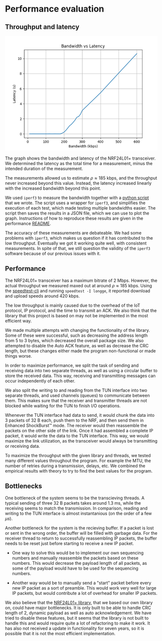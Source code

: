 # Performance evaluation

## Throughput and latency

![Bandwidth vs latency](performance/latency.png)

The graph shows the bandwidth and latency of the NRF24L01+ transceiver. We determined the latency as the total time for a measurement, minus the intended duration of the measurement.

The measurements allowed us to estimate $\rho \approx 185$ kbps, and the throughput never increased beyond this value. Instead, the latency increased linearly with the increased bandwidth beyond this point.

We used `iperf3` to measure the bandwidth together with a [python script](performance/performance.py) that we wrote. The script uses a wrapper for `iperf3`, and simplifies the execution of each test, which made testing multiple bandwidths easier. The script then saves the results in a JSON file, which we can use to plot the graph. Instructions of how to reproduce these results are given in the performance [README](performance/README.md).

The accuracy of these measurements are debateable. We had some problems with `iperf3`, which makes us question if it has contributed to the low throughput. Eventually we got it working quite well, with consistent measurements. In spite of that, we still question the validity of the `iperf3` software because of our previous issues with it.

## Performance

The NRF24L01+ transceiver has a maximum bitrate of 2 Mbps. However, the actual throughput we measured maxed out at around $\rho \approx 185$ kbps. Using the [speedtest-cli](https://www.speedtest.net/sv/apps/cli) and running `speedtest -I longge`, it reported download and upload speeds around $420$ kbps.

The low throughput is mainly caused due to the overhead of the IoT protocol, IP protocol, and the time to transmit an ACK. We also think that the library that this project is based on may not be implemented in the most efficient way.

We made multiple attempts with changing the functionality of the library. Some of these were successful, such as decreasing the address length from 5 to 3 bytes, which decreased the overall package size. We also attempted to disable the Auto ACK feature, as well as decrease the CRC length, but these changes either made the program non-functional or made things worse.

In order to maximize performance, we split the task of sending and receiving data into two separate threads, as well as using a circular buffer to store the received data. This way, receiving and transmitting messages can occur independently of each other.

We also split the writing to and reading from the TUN interface into two separate threads, and used channels (queues) to communicate between them. This makes sure that the receiver and transmitter threads are not blocked while waiting for the TUN to finish I/O operations.

Whenever the TUN interface had data to send, it would chunk the data into 3 packets of 32 B each, push them to the NRF, and then send them in Enhanced ShockBurst™ mode. The receiver would then reassemble the packets on the other side of the link. Once it had assembled a complete IP packet, it would write the data to the TUN interface. This way, we would maximize the link utilization, as the transceiver would always be transmitting or receiving data.

To maximize the throughput with the given library and threads, we tested many different values throughout the program. For example the MTU, the number of retries during a transmission, delays, etc. We combined the empirical results with theory to try to find the best values for the program.

## Bottlenecks

One bottleneck of the system seems to be the transcieving threads. A typical sending of three 32 B packets takes around $1.3$ ms, while the receiving seems to match the transmission. In comparison, reading and writing to the TUN interface is almost instantanious (on the order of a few $\mu s$).

Another bottleneck for the system is the recieving buffer. If a packet is lost or sent in the wrong order, the buffer will be filled with garbage data. For the receiver thread to return to successfully reassembling IP packets, the buffer needs to be reset just before starting to receive a new IP packet.

- One way to solve this would be to implement our own sequencing numbers and manually reassemble the packets based on these numbers. This would decrease the payload length of all packets, as some of the payload would have to be used for the sequencing numbers. 

- Another way would be to manually send a "start" packet before every new IP packet as a sort of preamble. This would work very well for large IP packets, but would contribute a lot of overhead for smaller IP packets.

We also believe that the [NRF24L01+ library](https://crates.io/crates/nrf24l01), that we based our own library on, could have major bottlenecks. It is only built to be able to handle CRC length of 2, dynamic payload as well as auto acknowledgement. We have tried to disable these features, but it seems that the library is not built to handle this and would require quite a lot of refactoring to make it work. It has also not received a update in functionality for seven years, so it is possible that it is not the most efficient implementation.
